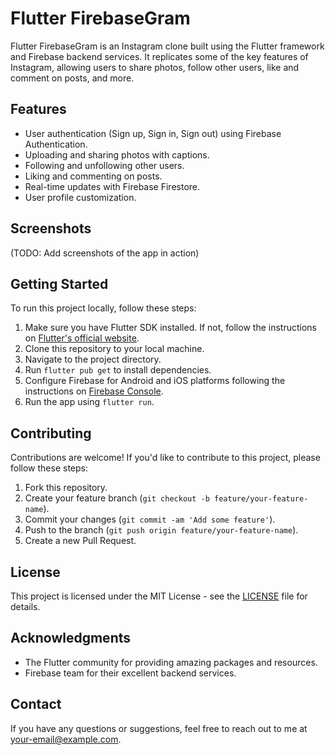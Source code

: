 # Flutter FirebaseGram

Flutter FirebaseGram is an Instagram clone built using the Flutter framework and Firebase backend services. It replicates some of the key features of Instagram, allowing users to share photos, follow other users, like and comment on posts, and more.

## Features

- User authentication (Sign up, Sign in, Sign out) using Firebase Authentication.
- Uploading and sharing photos with captions.
- Following and unfollowing other users.
- Liking and commenting on posts.
- Real-time updates with Firebase Firestore.
- User profile customization.

## Screenshots

(TODO: Add screenshots of the app in action)

## Getting Started

To run this project locally, follow these steps:

1. Make sure you have Flutter SDK installed. If not, follow the instructions on [Flutter's official website](https://flutter.dev/docs/get-started/install).
2. Clone this repository to your local machine.
3. Navigate to the project directory.
4. Run `flutter pub get` to install dependencies.
5. Configure Firebase for Android and iOS platforms following the instructions on [Firebase Console](https://console.firebase.google.com/).
6. Run the app using `flutter run`.

## Contributing

Contributions are welcome! If you'd like to contribute to this project, please follow these steps:

1. Fork this repository.
2. Create your feature branch (`git checkout -b feature/your-feature-name`).
3. Commit your changes (`git commit -am 'Add some feature'`).
4. Push to the branch (`git push origin feature/your-feature-name`).
5. Create a new Pull Request.

## License

This project is licensed under the MIT License - see the [LICENSE](LICENSE) file for details.

## Acknowledgments

- The Flutter community for providing amazing packages and resources.
- Firebase team for their excellent backend services.

## Contact

If you have any questions or suggestions, feel free to reach out to me at [your-email@example.com](mailto:your-email@example.com).


